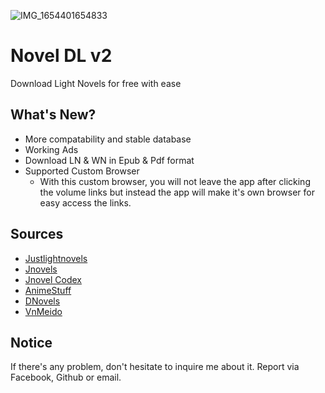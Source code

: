 ![IMG_1654401654833](https://user-images.githubusercontent.com/90649171/185281063-a31879cf-13a0-4bb4-a1d2-9f0e0582fe5e.png)

# Novel DL v2
Download Light Novels for free with ease

## What's New?
- More compatability and stable database
- Working Ads
- Download LN & WN in Epub & Pdf format
- Supported Custom Browser
   - With this custom browser, you will not leave the app after clicking the volume links but instead the app will make it's own browser for easy access the links.

## Sources
- [Justlightnovels](https://www.justlightnovels.com)
- [Jnovels](https://www.jnovels.com)
- [Jnovel Codex](https://jnovelcodex.web.app)
- [AnimeStuff](https://animestuff.me)
- [DNovels](https://www.dnovels.cf)
- [VnMeido](https://www.vn-meido.com)

## Notice
If there's any problem, don't hesitate to inquire me about it. Report via Facebook, Github or email.
